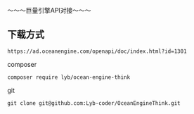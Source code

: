 ～～～巨量引擎API对接～～～
## 下载方式

```巨量引擎接口文档
https://ad.oceanengine.com/openapi/doc/index.html?id=1301
```
composer
```composer
composer require lyb/ocean-engine-think
```
git
```git
git clone git@github.com:Lyb-coder/OceanEngineThink.git
```
